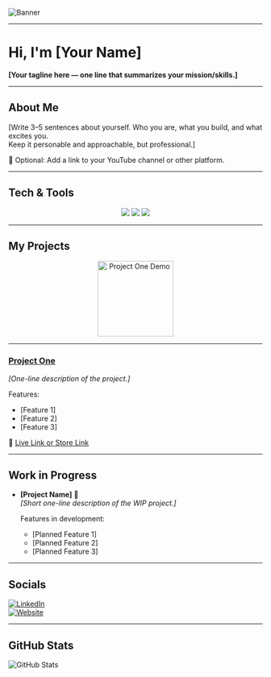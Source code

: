 <!-- ============================= -->
<!--          BANNER SECTION       -->
<!-- ============================= -->

![Banner](https://i.pinimg.com/originals/e4/26/70/e426702edf874b181aced1e2fa5c6cde.gif)

---

<!-- ============================= -->
<!--          INTRODUCTION         -->
<!-- ============================= -->

# Hi, I'm [Your Name]  
**[Your tagline here — one line that summarizes your mission/skills.]**

---

<!-- ============================= -->
<!--             ABOUT ME          -->
<!-- ============================= -->

## About Me  
[Write 3–5 sentences about yourself. Who you are, what you build, and what excites you.  
Keep it personable and approachable, but professional.]  

🎥 Optional: Add a link to your YouTube channel or other platform.  

---

<!-- ============================= -->
<!--         TECH & TOOLS          -->
<!-- ============================= -->

## Tech & Tools  

<p align="center">
  <!-- Replace or remove badges as needed -->
  <img src="https://img.shields.io/badge/Skill1-Color?logo=tool&logoColor=white" />
  <img src="https://img.shields.io/badge/Skill2-Color?logo=tool&logoColor=white" />
  <img src="https://img.shields.io/badge/Skill3-Color?logo=tool&logoColor=white" />
</p>

---

<!-- ============================= -->
<!--           MY PROJECTS         -->
<!-- ============================= -->

## My Projects  

<p align="center">
  <!-- Replace GIF with your own or static screenshots -->
  <img src="INSERT_PROJECT1_GIF_URL" width="150" alt="Project One Demo"/>
</p>

---

### [Project One](INSERT_PROJECT_ONE_LINK)  
_[One-line description of the project.]_  

 Features:  
- [Feature 1]  
- [Feature 2]  
- [Feature 3]  

🔗 [Live Link or Store Link](INSERT_LINK_HERE)  


---

<!-- ============================= -->
<!--           WIP PROJECTS        -->
<!-- ============================= -->

## Work in Progress  

- **[Project Name]** 🎯  
  _[Short one-line description of the WIP project.]_  

  Features in development:  
  - [Planned Feature 1]  
  - [Planned Feature 2]  
  - [Planned Feature 3]  

---

<!-- ============================= -->
<!--          CONNECT WITH ME      -->
<!-- ============================= -->

## Socials

[![LinkedIn](https://img.shields.io/badge/LinkedIn-0077B5?logo=linkedin&logoColor=white)](INSERT_LINKEDIN_URL)  
[![Website](https://img.shields.io/badge/Website-000000?logo=About.me&logoColor=white)](INSERT_PERSONAL_SITE_URL)  

---

<!-- ============================= -->
<!--           GITHUB STATS        -->
<!-- ============================= -->

## GitHub Stats  

![GitHub Stats](https://github-readme-stats.vercel.app/api?username=YOUR_GITHUB_USERNAME&show_icons=true&theme=tokyonight)
